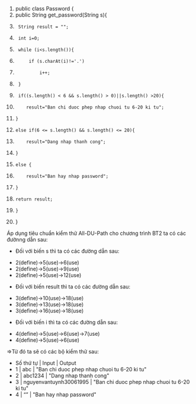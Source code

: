 1.  public class Password {	
2. 	public String get_password(String s){
3.		String result = "";
4.		int i=0;
5.		while (i<s.length()){
6.			if (s.charAt(i)!='.')
7.				i++;
8.		}	
9.		if((s.length() < 6 && s.length() > 0)||s.length() >20){
10.			result="Ban chi duoc phep nhap chuoi tu 6-20 ki tu";
11.  	}
12.		else if(6 <= s.length() && s.length() <= 20){
13.			result="Dang nhap thanh cong";
14.  	}
15.		else {
16.			result="Ban hay nhap password";
17.		}
18.		return result;
19. 	}
20. }

Áp dụng tiêu chuẩn kiểm thử All-DU-Path cho chương trình BT2 ta có các đườnng dẫn sau:
+ Đối với biến s thì ta có các đường dẫn sau:
* 2(define)->5(use)->6(use)
* 2(define)->5(use)->9(use)
* 2(define)->5(use)->12(use)
+ Đối với biến result thì ta có các đường dẫn sau:
* 3(define)->10(use)->18(use)
* 3(define)->13(use)->18(use)
* 3(define)->16(use)->18(use)
+ Đối với biến i thì ta có các đường dẫn sau:
* 4(define)->5(use)->6(use)->7(use)
* 4(define)->5(use)->6(use)

=>Từ đó ta sẽ có các bộ kiểm thử sau:
* Số thứ tự	   |     Input	               |           Output
* 1	        |        abc	                 |           "Ban chi duoc phep nhap chuoi tu 6-20 ki tu"
* 2	        |        abc1234	             |           "Dang nhap thanh cong"
* 3	        |        nguyenvantuynh30061995	|        "Ban chi duoc phep nhap chuoi tu 6-20 ki tu"
* 4	        |        “”	                     |       "Ban hay nhap password"

